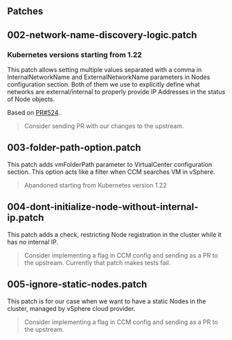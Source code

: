 ## Patches

## 002-network-name-discovery-logic.patch

### Kubernetes versions starting from 1.22
This patch allows setting multiple values separated with a comma in InternalNetworkName and ExternalNetworkName parameters in Nodes configuration section.
Both of them we use to explicitly define what networks are external/internal to properly provide IP Addresses in the status of Node objects.

Based on [PR#524](https://github.com/kubernetes/cloud-provider-vsphere/pull/524).

> Consider sending PR with our changes to the upstream.

## 003-folder-path-option.patch

This patch adds vmFolderPath parameter to VirtualCenter configuration section.
This option acts like a filter when CCM searches VM in vSphere.

> Abandoned starting from Kubernetes version 1.22

## 004-dont-initialize-node-without-internal-ip.patch

This patch adds a check, restricting Node registration in the cluster while it has no internal IP.

> Consider implementing a flag in CCM config and sending as a PR to the upstream.
> Currently that patch makes tests fail.

## 005-ignore-static-nodes.patch

This patch is for our case when we want to have a static Nodes in the cluster, managed by vSphere cloud provider.

> Consider implementing a flag in CCM config and sending as a PR to the upstream.
